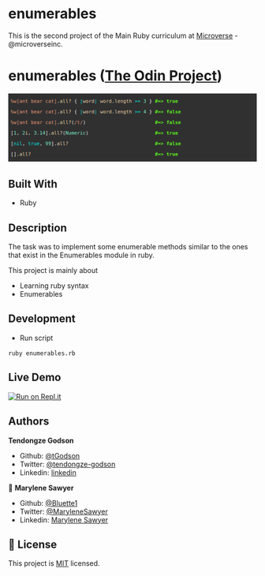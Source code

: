 # enumerables

This is the second project of the Main Ruby curriculum at [Microverse](https:www.microverse.org/) - @microverseinc.

# enumerables ([The Odin Project](https://github.com/TheOdinProject/curriculum/blob/master/ruby_programming/archive/basic_ruby/project_advanced_building_blocks.md#project-2-enumerable-methods))

![Enumerables](screenshot.png)

## Built With

- Ruby

## Description

The task was to implement some enumerable methods similar to the ones that exist in the Enumerables module in ruby.

This project is mainly about

-  Learning ruby syntax
-  Enumerables

## Development

* Run script
```
ruby enumerables.rb
```

## Live Demo

[![Run on Repl.it](https://repl.it/badge/github/Bluette1/enumerables)](https://repl.it/github/Bluette1/enumerables)

## Authors

**Tendongze Godson**
- Github: [@tGodson](https://github.com/tGodson) 
- Twitter: [@tendongze-godson](https://twitter.com/tendongze-godson) 
- Linkedin: [linkedin](https://linkedin.com/in/tendongze95) 

👤 **Marylene Sawyer**
- Github: [@Bluette1](https://github.com/Bluette1)
- Twitter: [@MaryleneSawyer](https://twitter.com/MaryleneSawyer)
- Linkedin: [Marylene Sawyer](https://www.linkedin.com/in/marylene-sawyer-b4ba1295/)

## 📝 License

This project is [MIT](https://opensource.org/licenses/MIT) licensed.
